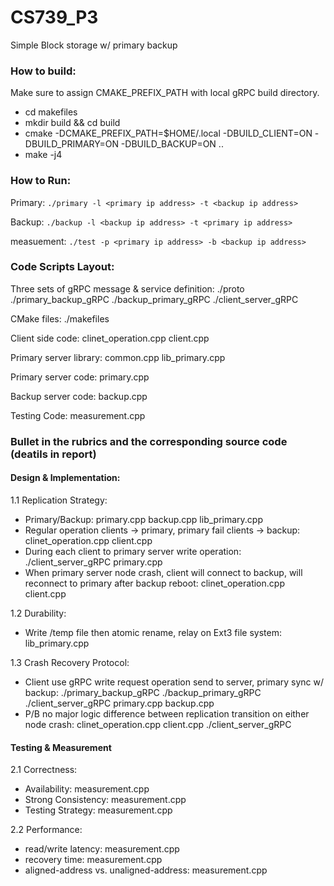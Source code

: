 # CS739_P3
Simple Block storage w/ primary backup

### How to build:

Make sure to assign CMAKE_PREFIX_PATH with local gRPC build directory.
- cd makefiles
- mkdir build && cd build
- cmake -DCMAKE_PREFIX_PATH=$HOME/.local -DBUILD_CLIENT=ON -DBUILD_PRIMARY=ON -DBUILD_BACKUP=ON .. 
- make -j4

### How to Run:
Primary: `./primary -l <primary ip address> -t <backup ip address>`

Backup: `./backup -l <backup ip address> -t <primary ip address>`

measuement: `./test -p <primary ip address> -b <backup ip address>`

### Code Scripts Layout:

Three sets of gRPC message & service definition: ./proto ./primary_backup_gRPC ./backup_primary_gRPC ./client_server_gRPC

CMake files: ./makefiles

Client side code: clinet_operation.cpp client.cpp 

Primary server library: common.cpp lib_primary.cpp

Primary server code: primary.cpp

Backup server code: backup.cpp

Testing Code: measurement.cpp

### Bullet in the rubrics and the corresponding source code (deatils in report)

#### Design & Implementation:
1.1 Replication Strategy:
- Primary/Backup: primary.cpp backup.cpp lib_primary.cpp
- Regular operation clients -> primary, primary fail clients -> backup: clinet_operation.cpp client.cpp
- During each client to primary server write operation: ./client_server_gRPC primary.cpp
- When primary server node crash, client will connect to backup, will reconnect to primary after backup reboot: clinet_operation.cpp client.cpp

1.2 Durability:
- Write /temp file then atomic rename, relay on Ext3 file system: lib_primary.cpp

1.3 Crash Recovery Protocol:
- Client use gRPC write request operation send to server, primary sync w/ backup: ./primary_backup_gRPC ./backup_primary_gRPC ./client_server_gRPC primary.cpp backup.cpp
- P/B no major logic difference between replication transition on either node crash: clinet_operation.cpp client.cpp ./client_server_gRPC
#### Testing & Measurement
2.1 Correctness:
- Availability: measurement.cpp
- Strong Consistency: measurement.cpp
- Testing Strategy: measurement.cpp

2.2 Performance:
- read/write latency: measurement.cpp
- recovery time: measurement.cpp
- aligned-address vs. unaligned-address: measurement.cpp

